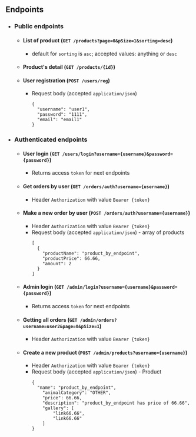 ## Endpoints
  * ### Public endpoints
    * #### List of product (``GET /products?page=0&pSize=1&sorting=desc``)
      * default for ``sorting`` is ``asc``; accepted values: anything or `desc` 
      
    * #### Product's detail (``GET /products/{id}``)
    
    * #### User registration (``POST /users/reg``)
      * Request body (accepted ``application/json``)
        ```
        {
          "username": "user1",
          "password": "1111",
          "email": "email1"
        }
        ```
  
  * ### Authenticated endpoints
    * #### User login (``GET /users/login?username={username}&password={password}``)
      * Returns access ``token`` for next endpoints
      
    * #### Get orders by user (``GET /orders/auth?username={username}``)
      * Header ``Authorization`` with value ``Bearer {token}``
      
    * #### Make a new order by user (``POST /orders/auth?username={username}``)
      * Header ``Authorization`` with value ``Bearer {token}``
      * Request body (accepted ``application/json``) - array of products
        ```
        [
          {
            "productName": "product_by_endpoint",
            "productPrice": 66.66,
            "amount": 2
          }
        ]
        ```
    
    * #### Admin login (``GET /admin/login?username={username}&password={password}``)
      * Returns access ``token`` for next endpoints
      
    * #### Getting all orders (``GET /admin/orders?username=user2&page=0&pSize=1``)
      * Header ``Authorization`` with value ``Bearer {token}``
      
    * #### Create a new product (``POST /admin/products?username={username}``)
      * Header ``Authorization`` with value ``Bearer {token}``
      * Request body (accepted ``application/json``) - Product
        ```
        {
          "name": "product_by_endpoint",
            "animalCategory": "OTHER",
            "price": 66.66,
            "description": "product_by_endpoint has price of 66.66",
            "gallery": [
                "link66.66",
                "link66.66"
            ]
        }
        ```